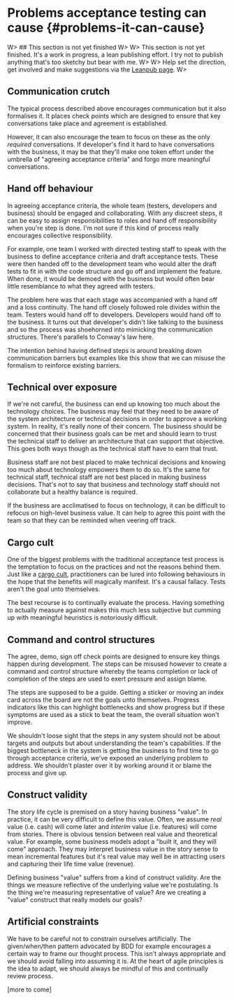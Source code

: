 # Problems acceptance testing can cause {#problems-it-can-cause}

W> ## This section is not yet finished
W>
W> This section is not yet finished. It's a work in progress, a lean publishing effort. I try not to publish anything that's too sketchy but bear with me.
W>
W> Help set the direction, get involved and make suggestions via the [Leanpub page](https://leanpub.com/essential_acceptance_testing).
W>

## Communication crutch

The typical process described above encourages communication but it also formalises it. It places check points which are designed to ensure that key conversations take place and agreement is established.

However, it can also encourage the team to focus on these as the only *required* conversations. If developer's find it hard to have conversations with the business, it may be that they'll make one token effort under the umbrella of "agreeing acceptance criteria" and forgo more meaningful conversations.



## Hand off behaviour

In agreeing acceptance criteria, the whole team (testers, developers and business) should be engaged and collaborating. With any discreet steps, it can be easy to assign responsibilities to roles and hand off responsibility when you're step is done. I'm not sure if this kind of process really encourages collective responsibility.

For example, one team I worked with directed testing staff to speak with the business to define acceptance criteria and draft acceptance tests. These were then handed off to the development team who would alter the draft tests to fit in with the code structure and go off and implement the feature. When done, it would be demoed with the business but would often bear little resemblance to what they agreed with testers.

The problem here was that each stage was accompanied with a hand off and a loss continuity. The hand off closely followed role divides within the team. Testers would hand off to developers. Developers would hand off to the business. It turns out that developer's didn't like talking to the business and so the process was shoehorned into mimicking the communication structures. There's parallels to Conway's law here.

The intention behind having defined steps is around breaking down communication barriers but examples like this show that we can misuse the formalism to reinforce existing barriers.



## Technical over exposure

If we're not careful, the business can end up knowing too much about the technology choices. The business may feel that they need to be aware of the system architecture or technical decisions in order to approve a working system. In reality, it's really none of their concern. The business should be concerned that their business goals can be met and should learn to trust the technical staff to deliver an architecture that can support that objective. This goes both ways though as the technical staff have to earn that trust.

Business staff are not best placed to make technical decisions and knowing too much about technology empowers them to do so. It's the same for technical staff, technical staff are not best placed in making business decisions. That's not to say that business and technology staff should not collaborate but a healthy balance is required.

If the business are acclimatised to focus on technology, it can be difficult to refocus on high-level business value. It can help to agree this point with the team so that they can be reminded when veering off track.



## Cargo cult

One of the biggest problems with the traditional acceptance test process is the temptation to focus on the practices and not the reasons behind them. Just like a [cargo cult](http://en.wikipedia.org/wiki/Cargo_cult), practitioners can be lured into following behaviours in the hope that the benefits will magically manifest. It's a causal fallacy. Tests aren't the goal unto themselves.

The best recourse is to continually evaluate the process. Having something to actually measure against makes this much less subjective but cumming up with meaningful heuristics is notoriously difficult.


## Command and control structures

The agree, demo, sign off check points are designed to ensure  key things happen during development. The steps can be misused however to create a command and control structure whereby the teams completion or lack of completion of the steps are used to exert pressure and assign blame.

The steps are supposed to be a guide. Getting a sticker or moving an index card across the board are not the goals unto themselves. Progress indicators like this can highlight bottlenecks and show progress but if these symptoms are used as a stick to beat the team, the overall situation won't improve.

We shouldn't loose sight that the steps in any system should not be about targets and outputs but about understanding the team's capabilities. If the biggest bottleneck in the system is getting the business to find time to go through acceptance criteria, we've exposed an underlying problem to address. We shouldn't plaster over it by working around it or blame the process and give up.


## Construct validity

The story life cycle is premised on a story having business "value". In practice, it can be very difficult to define this value. Often, we assume _real_ value (i.e. cash) will come later and _interim_ value (i.e. features) will come from stories. There is obvious tension between real value and theoretical value. For example, some business models adopt a "built it, and they will come" approach. They may interpret business value in the story sense to mean incremental features but it's real value may well be in attracting users and capturing their life time value (revenue).

Defining business "value" suffers from a kind of construct validity. Are the things we measure reflective of the underlying value we're postulating. Is the thing we're measuring representative of value? Are we creating a "value" construct that really models our goals?



## Artificial constraints

We have to be careful not to constrain ourselves artificially. The given/when/then pattern advocated by BDD for example encourages a certain way to frame our thought process. This isn't always appropriate and we should avoid falling into assuming it is. At the heart of agile principles is the idea to adapt, we should always be mindful of this and continually review process.

[more to come]
